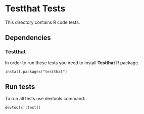 Testthat Tests
==============

This directory contains R code tests.

## Dependencies

### Testthat

In order to run these tests you need to install **Testthat** R package.

```
install.packages("testthat")
```

## Run tests

To run all tests use devtools command:

```
devtools::test()
```


